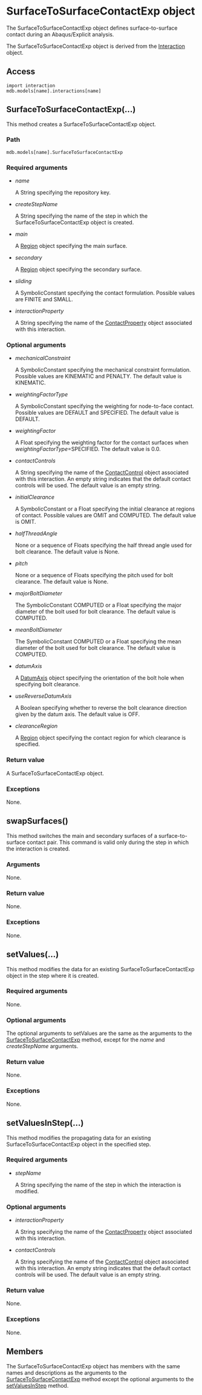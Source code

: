 # SurfaceToSurfaceContactExp object

The SurfaceToSurfaceContactExp object defines surface-to-surface contact during an Abaqus/Explicit analysis.

The SurfaceToSurfaceContactExp object is derived from the [Interaction](https://help.3ds.com/2022/english/DSSIMULIA_Established/SIMACAEKERRefMap/simaker-c-interactionpyc.htm?ContextScope=all) object.

## Access

```
import interaction
mdb.models[name].interactions[name]
```

## SurfaceToSurfaceContactExp(...)



This method creates a SurfaceToSurfaceContactExp object.



### Path

```
mdb.models[name].SurfaceToSurfaceContactExp
```

### Required arguments

- *name*

  A String specifying the repository key.

- *createStepName*

  A String specifying the name of the step in which the SurfaceToSurfaceContactExp object is created.

- *main*

  A [Region](https://help.3ds.com/2022/english/DSSIMULIA_Established/SIMACAEKERRefMap/simaker-c-regionpyc.htm?ContextScope=all) object specifying the main surface.

- *secondary*

  A [Region](https://help.3ds.com/2022/english/DSSIMULIA_Established/SIMACAEKERRefMap/simaker-c-regionpyc.htm?ContextScope=all) object specifying the secondary surface.

- *sliding*

  A SymbolicConstant specifying the contact formulation. Possible values are FINITE and SMALL.

- *interactionProperty*

  A String specifying the name of the [ContactProperty](https://help.3ds.com/2022/english/DSSIMULIA_Established/SIMACAEKERRefMap/simaker-c-contactpropertypyc.htm?ContextScope=all) object associated with this interaction.

### Optional arguments

- *mechanicalConstraint*

  A SymbolicConstant specifying the mechanical constraint formulation. Possible values are KINEMATIC and PENALTY. The default value is KINEMATIC.

- *weightingFactorType*

  A SymbolicConstant specifying the weighting for node-to-face contact. Possible values are DEFAULT and SPECIFIED. The default value is DEFAULT.

- *weightingFactor*

  A Float specifying the weighting factor for the contact surfaces when *weightingFactorType*=SPECIFIED. The default value is 0.0.

- *contactControls*

  A String specifying the name of the [ContactControl](https://help.3ds.com/2022/english/DSSIMULIA_Established/SIMACAEKERRefMap/simaker-c-contactcontrolpyc.htm?ContextScope=all) object associated with this interaction. An empty string indicates that the default contact controls will be used. The default value is an empty string.

- *initialClearance*

  A SymbolicConstant or a Float specifying the initial clearance at regions of contact. Possible values are OMIT and COMPUTED. The default value is OMIT.

- *halfThreadAngle*

  None or a sequence of Floats specifying the half thread angle used for bolt clearance. The default value is None.

- *pitch*

  None or a sequence of Floats specifying the pitch used for bolt clearance. The default value is None.

- *majorBoltDiameter*

  The SymbolicConstant COMPUTED or a Float specifying the major diameter of the bolt used for bolt clearance. The default value is COMPUTED.

- *meanBoltDiameter*

  The SymbolicConstant COMPUTED or a Float specifying the mean diameter of the bolt used for bolt clearance. The default value is COMPUTED.

- *datumAxis*

  A [DatumAxis](https://help.3ds.com/2022/english/DSSIMULIA_Established/SIMACAEKERRefMap/simaker-c-datumaxispyc.htm?ContextScope=all) object specifying the orientation of the bolt hole when specifying bolt clearance.

- *useReverseDatumAxis*

  A Boolean specifying whether to reverse the bolt clearance direction given by the datum axis. The default value is OFF.

- *clearanceRegion*

  A [Region](https://help.3ds.com/2022/english/DSSIMULIA_Established/SIMACAEKERRefMap/simaker-c-regionpyc.htm?ContextScope=all) object specifying the contact region for which clearance is specified.

### Return value

A SurfaceToSurfaceContactExp object.

### Exceptions

None.



## swapSurfaces()



This method switches the main and secondary surfaces of a surface-to-surface contact pair. This command is valid only during the step in which the interaction is created.



### Arguments

None.

### Return value

None.

### Exceptions

None.



## setValues(...)



This method modifies the data for an existing SurfaceToSurfaceContactExp object in the step where it is created.



### Required arguments

None.

### Optional arguments

The optional arguments to setValues are the same as the arguments to the [SurfaceToSurfaceContactExp](https://help.3ds.com/2022/english/DSSIMULIA_Established/SIMACAEKERRefMap/simaker-c-surfacetosurfacecontactexppyc.htm?ContextScope=all#simaker-surfacetosurfacecontactexpsurfacetosurfacecontactexpyc) method, except for the *name* and *createStepName* arguments.

### Return value

None.

### Exceptions

None.



## setValuesInStep(...)



This method modifies the propagating data for an existing SurfaceToSurfaceContactExp object in the specified step.



### Required arguments

- *stepName*

  A String specifying the name of the step in which the interaction is modified.

### Optional arguments

- *interactionProperty*

  A String specifying the name of the [ContactProperty](https://help.3ds.com/2022/english/DSSIMULIA_Established/SIMACAEKERRefMap/simaker-c-contactpropertypyc.htm?ContextScope=all) object associated with this interaction.

- *contactControls*

  A String specifying the name of the [ContactControl](https://help.3ds.com/2022/english/DSSIMULIA_Established/SIMACAEKERRefMap/simaker-c-contactcontrolpyc.htm?ContextScope=all) object associated with this interaction. An empty string indicates that the default contact controls will be used. The default value is an empty string.

### Return value

None.

### Exceptions

None.



## Members

The SurfaceToSurfaceContactExp object has members with the same names and descriptions as the arguments to the [SurfaceToSurfaceContactExp](https://help.3ds.com/2022/english/DSSIMULIA_Established/SIMACAEKERRefMap/simaker-c-surfacetosurfacecontactexppyc.htm?ContextScope=all#simaker-surfacetosurfacecontactexpsurfacetosurfacecontactexpyc) method except the optional arguments to the [setValuesInStep](https://help.3ds.com/2022/english/DSSIMULIA_Established/SIMACAEKERRefMap/simaker-c-surfacetosurfacecontactstdpyc.htm?ContextScope=all#simaker-surfacetosurfacecontactstdsetvaluesinsteppyc) method.